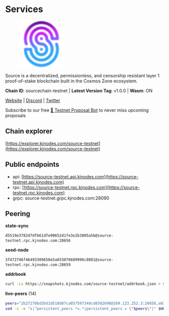 # Services

<figure><img src="https://raw.githubusercontent.com/kj89/cosmos-images/main/logos/source.png" width="150" alt=""><figcaption></figcaption></figure>

Source is a decentralized, permissionless, and censorship resistant layer 1 proof-of-stake blockchain built in the Cosmos Zone ecosystem.

**Chain ID**: sourcechain-testnet | **Latest Version Tag**: v1.0.0 | **Wasm**: ON

[Website](https://www.sourceprotocol.io) | [Discord](https://discord.io/SourceProtocol) | [Twitter](https://www.twitter.com/sourceprotocol_)



Subscribe to our free [🤖 Testnet Proposal Bot](https://t.me/kjnodes_testnet_proposal_bot) to never miss upcoming proposals


## Chain explorer
[https://explorer.kjnodes.com/source-testnet](https://explorer.kjnodes.com/source-testnet)

## Public endpoints

* api: [https://source-testnet.api.kjnodes.com](https://source-testnet.api.kjnodes.com)
* rpc: [https://source-testnet.rpc.kjnodes.com](https://source-testnet.rpc.kjnodes.com)
* grpc: source-testnet.grpc.kjnodes.com:28090

## Peering

**state-sync**

```text
d5519e378247dfb61dfe90652d1fe3e2b3005a5b@source-testnet.rpc.kjnodes.com:28656
```

**seed-node**

```text
3f472746f46493309650e5a033076689996c8881@source-testnet.rpc.kjnodes.com:28659
```

**addrbook**
```bash
curl -Ls https://snapshots.kjnodes.com/source-testnet/addrbook.json > $HOME/.source/config/addrbook.json
```

**live-peers** (14)
```bash
peers="2b2f270bd3bd1d518d87ca057597348cd8582698@109.123.252.3:26656,a03f76044c11ae4e6395413745f78ef2a39d5c07@165.232.42.205:26656,b57b9573b55c57c534cdb70a53138dec739b519d@212.23.222.220:26356,7ac1bce20b8ea73bb301201f446f2e6ae06f7ff6@65.109.104.118:61056,fabc85731f628d8dd1cb20c865c36832ea624772@65.108.88.28:26656,cac254555deea35a70c821abd7f3e7db47a46d55@65.109.92.241:20056,d5519e378247dfb61dfe90652d1fe3e2b3005a5b@65.109.68.190:28656,05dbcd1bb0563107c5eeb98a8da9d6cd9197bfcd@65.21.129.95:21756,5755422056c55063f76e4dd0c4245904640ec34b@135.181.149.90:26656,80d48a1823db3c71f5e5babe89271156af6ceb89@194.163.156.184:26656,2b2d05002f02cc480dd7dcf8f892ffca412cc451@149.102.139.49:39656,f6e7cb4ee4d608822802f58c85e93a7e34ce440d@65.108.237.232:28656,5c2a752c9b1952dbed075c56c600c3a79b58c395@185.16.39.172:26976,5fb7f75e3a97fa0f936020b62daf1e67281f7f16@65.109.92.240:20056"
sed -i -e "s|^persistent_peers *=.*|persistent_peers = \"$peers\"|" $HOME/.source/config/config.toml
```
